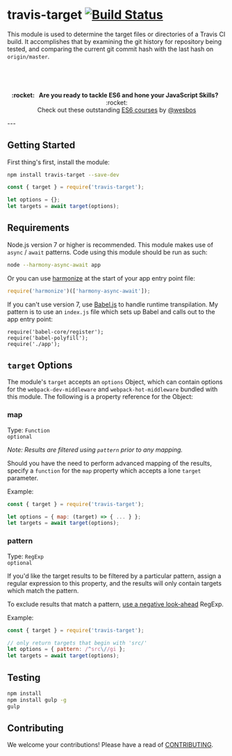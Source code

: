 # travis-target [![Build Status](https://travis-ci.org/shellscape/travis-target.svg?branch=master)](https://travis-ci.org/shellscape/travis-target)

This module is used to determine the target files or directories of a
Travis CI build. It accomplishes that by examining the git history for
repository being tested, and comparing the current git commit hash with
the last hash on `origin/master`.


## &nbsp;
<p align="center">
  <b>:rocket: &nbsp; Are you ready to tackle ES6 and hone your JavaScript Skills?</b> &nbsp; :rocket:<br/>
  Check out these outstanding <a href="https://es6.io/">ES6 courses</a> by <a href="https://github.com/wesbos">@wesbos</a>
</p>
---

## Getting Started

First thing's first, install the module:

```bash
npm install travis-target --save-dev
```

```js
const { target } = require('travis-target');

let options = {};
let targets = await target(options);
```

## Requirements

Node.js version 7 or higher is recommended. This module makes use of
`async` / `await` patterns. Code using this module should be run as such:

```bash
node --harmony-async-await app
```

Or you can use [harmonize](https://www.npmjs.com/package/harmonize) at the start
of your app entry point file:

```js
require('harmonize')(['harmony-async-await']);
```

If you can't use version 7, use [Babel.js](babeljs.io) to handle runtime
transpilation. My pattern is to use an `index.js` file which sets up Babel
and calls out to the app entry point:

```
require('babel-core/register');
require('babel-polyfill');
require('./app');
```

## `target` Options

The module's `target` accepts an `options` Object, which can contain options for the
`webpack-dev-middleware` and `webpack-hot-middleware` bundled with this module.
The following is a property reference for the Object:

### map

Type: `Function`  
`optional`

*Note: Results are filtered using `pattern` prior to any mapping.*

Should you have the need to perform advanced mapping of the results,
specify a `function` for the `map` property which accepts a lone `target`
parameter.

Example:

```js
const { target } = require('travis-target');

let options = { map: (target) => { ... } };
let targets = await target(options);
```

### pattern

Type: `RegExp`  
`optional`

If you'd like the target results to be filtered by a particular
pattern, assign a regular expression to this property, and the
results will only contain targets which match the pattern.

To exclude results that match a pattern,
[use a negative look-ahead](http://stackoverflow.com/a/1538524/416845) RegExp.

Example:

```js
const { target } = require('travis-target');

// only return targets that begin with 'src/'
let options = { pattern: /^src\//gi };
let targets = await target(options);
```

## Testing

```bash
npm install
npm install gulp -g
gulp
```

## Contributing

We welcome your contributions! Please have a read of [CONTRIBUTING](CONTRIBUTING.md).
